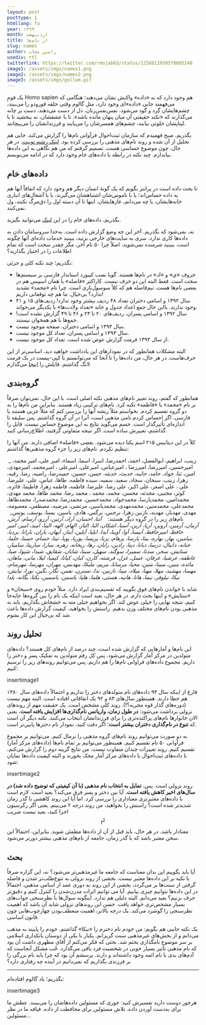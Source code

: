 ```yaml
---
layout: post
posttype: 1
htmllang: fa
year: ۱۳۹۹
month: اردیبهشت
title: از نام‌ها
slug: names
author: رامین مجاب
usediv: rtl
twitterlink: https://twitter.com/rmojab63/status/1258812930570805248
image1: /assets/imgs/names1.png
image2: /assets/imgs/names2.png
image3: /assets/imgs/gollum.gif
---
```


یک قومِ Homo sapien هم وجود دارد که به «داده» واکنش نشان می‌دهند؛ هنگامی که می‌فهمند جایی «داده»‌ای وجود دارد، مثلِ گالوم وقتی حلقه فورودو را می‌بیند، چشم‌هایشان گِرد و گود می‌شود، نفس‌نفس‌زنان، دل از دست می‌دهند، دست بر چانه می‌گذارند که «نکند حقیقتی آن میان پنهان مانده باشد». تا با عشقشان، نه ببخشید تا با لپتاپشان خلوتی بیابند، چشم‌های همسرشان را می‌پایند و فرزندانشان را می‌پیچانند.

بگذریم. صبح فهمیدم که سازمان ثبت‌احوال فرآوانی نام‌ها را گزارش می‌کند. جایی هم تحلیل از آن شده و روند نام‌های مذهبی را بررسی کرده بود. [لینک رشته توییت](https://twitter.com/PeymanAsadzade/status/1258121610369789952?s=20). در هر حال، چون موضوع حساسی هست، تصمیم گرفتم که من هم نگاهی به این داده‌ها بیاندازم. چند نکته در رابطه با داده‌های خام وجود دارد که در ادامه می‌نویسم.

## داده‌های خام
تا بحث داده است در پرانتز بگویم که یک گونهٔ انسان دیگر هم وجود دارد که اتفاقاً آنها هم به داده حساس‌اند؛ یا با ناموس‌شان اشتباهشان می‌گیرند، یا با آشغال‌های انباری خانه‌‌هایشان، یا چه می‌دانم، غارهایشان. اینها تا آن دسته اول را دق‌مرگ نکنند، ول نمی‌کنند.

بگذریم، داده‌های خام را در این [لینک](https://www.sabteahval.ir/dtfe/default.aspx?tabid=1383) می‌توانید بگیرید.

نه، نمی‌شود که بگذریم. آخر این چه وضع گزارش داده است. به‌خدا سروسامان دادن به داده‌ها کاری ندارد. سری به سایت‌های خارجی بزنید، ببینید خدمات داده‌ای آنها چگونه است، ببینید شرمنده نمی‌شوید. اصلاً چرا ۵۰ نام آخر، مگر چقدر سخت است که تمام اطلاعات را در اختیار بگذارید؟ 

بگذریم؛ چند نکته کلی و جزئی:
- حروف «ي» و «ك» در نام‌ها هستند. گویا نصب کیبورد استاندار فارسی بر سیستم‌ها سخت است. فقط البته این دو حرف نیست. کاراکتر «فاصله» یا همان اسپیس هم در بعضی نام‌ها هست. نیم‌فاصله هم که کلاً سوسول‌بازی است. چرا نام «محمد» تشدید ندارد؟ بی‌خیال. ما هم چه توقعاتی داریم!
- سال ۱۳۹۲ و اسامی دختران تعداد ۴۸ ردیف بیشتر وجود ندارد! ردیف‌های ۱۵ و ۴۱ وجود ندارند. بااین حال جمع اعداد جدول و خانه «تعداد ولادت‌ها» با یکدیگر می‌خواند.
- سال ۱۳۹۲ و اسامی پسران، ردیف‌های ۲۰ تا ۲۳ و ۴۶ تا ۴۹ گزارش نشده است! جمع‌ها با هم همخوان نیستند.
- سال ۱۳۹۳ و اسامی دختران، صفحه موجود نیست.
- سال ۱۳۹۳ و اسامی پسران، تعداد کل موجود نیست.
- از سال ۱۳۹۴ فرمت گزارش عوض شده است. تعداد کل موجود نیست.

البته مشکلات همانطور که در نمودارهای این یادداشت خواهید دید، اساسی‌تر از این حرف‌هاست. در هر حال، من داده‌ها را تا آنجا که می‌توانستم با کپی-پیست در یک فرمت لانگ گذاشتم. فایلش را [اینجا](/assets/data/namefrequency.xlsx) می‌گذارم. 

## گروه‌بندی
همانطور که گفتم، روند تغییر نام‌های مذهبی نکته اصلی است. با این حال، نمی‌توان صرفاً بر نام «محمد» یا «فاطمه» تکیه کرد. نام‌های ترکیبی زیاد هستند. بنابراین من نام‌ها را به دو گروه تقسیم کردم. نخواستم مثلاً ریشه آنها را بررسی کنم که مثلاً عربی هستند یا فارسی. اگر احساس کردم نامی مذهبی است، آنرا در آن گروه گذاشتم. پس سلیقه تا اندازه‌ای تأثیرگذار است. حسم می‌گوید نتایج به این موضوع حساس نیست. فایل را گذاشتم، تغییرش ساده است. اگر نتیجه متفاوتی گرفتید، اطلاع‌رسانی کنید.

کلاً در این دیتابیس ۲۱۵ اسم یکتا دیده می‌شود. بعضی «فاصله» اضافی دارند. من آنها را تنظیم نکردم. نام‌های زیر را جزء گروه مذهبی‌ها گذاشتم:

 _ زینب، ابراهیم، ابوالفضل، احمد، احمدرضا، اسرا، اسما، اسماء، امیر علی، امیر محمد، امیرحسین، امیررضا، امیررضا ، امیرعباس، امیرعلی، امیرعلی ، امیرمحمد، امیرمهدی، امین، ثنا، جواد، حامد، حانیه، حدیث، حدیثه، حسن، حسین، حمیدرضا، راضیه، رضا، رقیه، زهرا، زینب، سبحان، سجاد، سعید، سمیه، سیده فاطمه، طاها، عباس، علی، علی­رضا، علی ، علی اصغر، علی اکبر، علی رضا، علیرضا، فاطمه، فاطمه زهرا، فاطیما، فائزه، کوثر، مجتبی، محدثه، محسن، محمد، محمد ، محمد رضا، محمد طاها، محمد مهدی، محمدامین، محمدپارسا، محمدجواد، محمدحسین، محمدرضا، محمدصدرا، محمدطاها، محمدعلی، محمدمتین، محمدمهدی، محمدیاسین، مرتضی، مرضیه، مصطفی، معصومه، مهدی، مهدیار، مهدیه، نازنین زهرا، نرجس، نرگس، هادی، یاسین، یسنا، یوسف، یونس_
 
 نام‌های زیر را در گروه دیگر هستند:
 
 _آتنا، احسان، آراد، آرتین، آرزو، آرسام، آرش، آرمان، آرمین، آروین، آریا، آرین، آسنا، اشکان، النا، الناز، الهام، الهه، الینا، امید، امیر، امیر حافظ، امیرحافظ، آنیسا، آوا، آوینا، آیدا، ایلیا، آیلین، آیناز، آیهان، باران، بارانا، بردیا، بنیامین، بهار، بهاره، بیتا، پارسا، پرهام، پریا، پریسا، پوریا، پویا، تینا، حسام، حسنا، حلما، حنانه، دانیال، درسا، دیانا، دینا، رادین، رایان، رها، ریحانه، زهره، سارا، سارینا، سامیار، ستایش، سحر، سدنا، سمیرا، سوگند، سهیل، سینا، شایان، شقایق، شیدا، شیوا، صبا، عاطفه، عرشیا، عرفان، عسل، غزل، فرشته، کارن، کیان، کیانا، کیمیا، لیلا، مانی، ماهان، مائده، مبین، مبینا، متین، محیا، مرسانا، مریم، ملیکا، مهدیس، مهران، مهرسا، مهرسام، مهسا، مهشید، مهلا، مهنا، میلاد، مینا، نازنین، ندا، نسترن، نفس، نگار، نگین، نورا، نیایش، نیکا، نیلوفر، نیما، هانا، هانیه، هستی، هلما، هلیا، یاسمن، یاسمین، یکتا، یگانه، یلدا_

شاید با خواندن نام‌های فوق بگویید که تقسیم‌بندی ایراد دارد. مثلاً خودم روی «سبحان» و «ستایش» و اینها بحث دارم. در هر حال، بعید است اینکه یک نام را بین گروه‌ها جابه‌جا کنیم، نتیجه نهایی را خیلی عوض کند. اگر بخواهیم خیلی مته به خشخاش بگذاریم، باید به مذهبی بودن نام‌های مختلف وزن بدهیم. راستش را بخواهید، کیفیت گزارش داده‌ها باعث شد که بی‌خیال این کار بشوم.

## تحلیل روند
این نام‌ها و آمارهایی که گزارش شده است، چند درصد از نام‌های کل هستند؟ داده‌های متولدین در مرکز آمار گزارش می‌شود. پس کل رقم متولدین به تفکیک پسر و دختر را داریم. مجموع داده‌های فراوانی نام‌ها را هم داریم. پس می‌توانیم روندهای زیر را ترسیم کنیم:

insertimage1

فارغ از اینکه سال ۹۳ داده‌های نام متولدهای دختر را نداریم و احتمالاً داده‌های سال ۱۳۸۰ هم خطا دارند. همینطور سال‌های ۸۳ و ۹۲ یک اتفاقاتی افتاده است. البته مهم نیست (دوره‌های گذار قوه مجریه؟!). روند کلی مشخص است. یک حقیقت مهم از روند‌های نزولی برداشت می‌شود: **در طول زمان، واریانس نام‌گذاری‌ها افزایش یافته است.** یعنی الان خانوارها نام‌های پراکنده‌تری را برای فرزندانشان انتخاب می‌کنند. نکته دیگر آن است که **تنوع در نام‌گذاری دختران بیشتر است**؛ اگر دقت کنید، نمودار نام دخترها پایین‌تر است.

به دو صورت می‌توانیم روند نام‌های گروه مذهبی را نرمال کنیم. می‌توانیم بر مجموع فرآوانی ۵۰ نام تقسیم کنیم. همینطور می‌توانیم بر تمام نام‌ها (داده‌های مرکز آمار) تقسیم کنیم. روند تغییرات چندان متفاوت نیست. من نتایج گزینه دوم را گزارش می‌کنم، تا داده‌های ثبت‌احوال با داده‌های مرکز آمار محک بخورند و البته کیفیت داده‌ها نمایان شود:

insertimage2

روند نزولی است. پس، **تمایل به انتخاب نام مذهبی (با آن کیفیتی که توضیح داده شد) در سال‌های اخیر کاهش یافته است.** آیا بین دختر و پسر فرق می‌کند؟ بعید است. لازم است با داده‌های معتبرتری معناداری را بررسی کرد. اما آیا این روند کاهشی با گذر زمان شدیدتر شده است؟ راستش را بخواهید، من روند درجه ۲ می‌بینم. یعنی اگر رگرسیون اجرا کنید، بعید نیست ضریب  $$t^2$$ معنادار باشد. در هر حال، باید قبل از آن از داده‌ها مطمئن شوید. بنابراین، احتمالاً این سخن معتبر باشد که با گذر زمان، جامعه از نام‌های مذهبی بیشتر دورتر می‌شود.

## بحث
آیا باید بگوییم این بدان معناست که جامعه ما غیرمذهبی‌تر می‌شود؟ نه، این گزاره صرفاً با تکیه بر این داده‌ها معتبر نیست. بخشی از روند نزولی به تنوع‌طلب‌تر شدن و فاصله گرفتن از سنت‌ها بر می‌گردد، بخشی از این روند به دوری عمد از اسامی مذهبی. احتمالاً در این داده‌ها نتوانیم چیزی بیابیم. آیا می توانیم اثرات مدرن‌شدن را کنترل کنیم و دقیق‌تر حرف بزنیم؟ بعید می‌دانم. البته دلیلی هم ندارد. اینگونه سوال‌ها با نظرسنجی جواب‌های بسیار مشخص‌تری خواهد یافت. حسن این روندهای نزولی شاید آن باشد که اهمیت نظرسنجی را گوشزد می‌کند. یک درجه بالاتر، اهمیت منعطف‌بودن چهارچوب‌هایی چون قانون اساسی.

یک نکته جانبی هم بگویم: من خودم نام دخترم را «نیکا» گذاشتم. خودم را پایبند به مذهب می‌دانم و از بخش‌های غیرمذهبی سنت گریزانم. یکبار با یکی از دوستان بانکداری اسلامی بر سر موضوع نامگذاری بحثم شد. بحثی که فکر می‌کنم از آقای مطهری داشت آن بود که نام مذهبی تأثیر بسیار خوبی در شخصیت فرد باقی می‌گذارد. خُب مشکل آنجاست که آدم‌های بدی با نام ائمه وجود داشته‌اند و دارند. پرسشم آن بود که چرا باید نام بزرگی را بر فرزندی بگذاریم که نمی‌دانیم در آینده چه رفتاری دارد؟

---

بگذریم؛ یاد گالوم افتاده‌ام:

insertimage3

هرجور دوست دارید تفسیرش کنید: جوری که مسئولین داده‌ها‌شان را می‌بینند. عطش ما برای به‌دست آوردن داده. تلاش مسئولین برای محافظت از داده. قیافه ما در نظر مسئولین...



